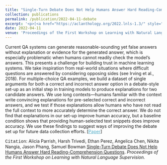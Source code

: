 ```yaml
---
title: "Single-Turn Debate Does Not Help Humans Answer Hard Reading-Comprehension Questions"
collection: publications
permalink: /publication/2022-04-11-debate
excerpt: '<p>[<a href="https://aclanthology.org/2022.lnls-1.3/" style="color:#51ADC8;">Paper</a>] - <a href="/publication/2022-04-11-debate" style="color:#51ADC8;">Abstract</a><br /><span style="font-family:Courier New">Citation</span>: Alicia Parrish, Harsh Trivedi, Ethan Perez, Angelica Chen, Nikita Nangia, Jason Phang, Samuel Bowman <u>Single-Turn Debate Does Not Help Humans Answer Hard Reading-Comprehension Questions</u>. <i>Proceedings of the First Workshop on Learning with Natural Language Supervision.</i></p>'
date: 2022-04-11
venue: 'Proceedings of the First Workshop on Learning with Natural Language Supervision'
---
```


Current QA systems can generate reasonable-sounding yet false answers without explanation or evidence for the generated answer, which is especially problematic when humans cannot readily check the model’s answers. This presents a challenge for building trust in machine learning systems. We take inspiration from real-world situations where difficult questions are answered by considering opposing sides (see Irving et al., 2018). For multiple-choice QA examples, we build a dataset of single arguments for both a correct and incorrect answer option in a debate-style set-up as an initial step in training models to produce explanations for two candidate answers. We use long contexts—humans familiar with the context write convincing explanations for pre-selected correct and incorrect answers, and we test if those explanations allow humans who have not read the full context to more accurately determine the correct answer. We do not find that explanations in our set-up improve human accuracy, but a baseline condition shows that providing human-selected text snippets does improve accuracy. We use these findings to suggest ways of improving the debate set up for future data collection efforts.
[<a href="https://aclanthology.org/2022.lnls-1.3/" style="color:#51ADC8;">Paper</a>]

<span style="font-family:Courier New">Citation</span>: Alicia Parrish, Harsh Trivedi, Ethan Perez, Angelica Chen, Nikita Nangia, Jason Phang, Samuel Bowman <u>Single-Turn Debate Does Not Help Humans Answer Hard Reading-Comprehension Questions</u>. <i>Proceedings of the First Workshop on Learning with Natural Language Supervision.</i> 
